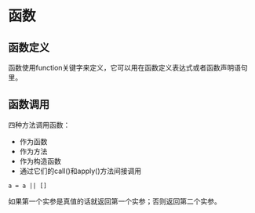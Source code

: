 # 函数

## 函数定义

函数使用function关键字来定义，它可以用在函数定义表达式或者函数声明语句里。

## 函数调用

四种方法调用函数：
- 作为函数
- 作为方法
- 作为构造函数
- 通过它们的call()和apply()方法间接调用

```
a = a || []
```
如果第一个实参是真值的话就返回第一个实参；否则返回第二个实参。
